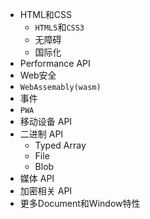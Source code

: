 
- HTML和CSS
	- `HTML5`和`CSS3`
	- 无障碍
	- 国际化
- Performance API
- Web安全
- `WebAssemably(wasm)`
- 事件
- `PWA`
- 移动设备 API
- 二进制 API
	- Typed Array
	- File
	- Blob
- 媒体 API
- 加密相关 API
- 更多Document和Window特性